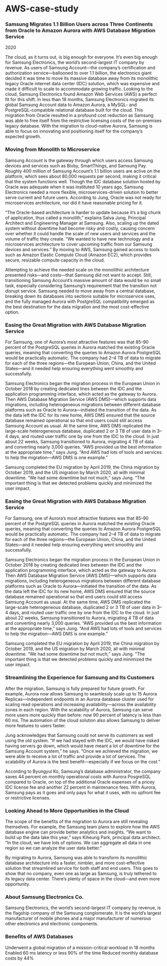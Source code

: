 # AWS-case-study


### Samsung Migrates 1.1 Billion Users across Three Continents from Oracle to Amazon Aurora with AWS Database Migration Service
2020

The cloud, as it turns out, is big enough for everyone. It’s even big enough for Samsung Electronics, the world’s second-largest IT company by revenue. As users of Samsung Account—the company’s certification and authorization service—ballooned to over 1.1 billion, the electronics giant decided it was time to move its massive database away from its monolithic legacy Oracle internet data center (IDC) solution, which was expensive and made it difficult to scale to accommodate growing traffic. Looking to the cloud, Samsung Electronics found Amazon Web Services (AWS) a perfect fit for this shift. In less than 18 months, Samsung Electronics migrated its global Samsung Account data to Amazon Aurora, a MySQL- and PostgreSQL-compatible relational database built for the cloud. This migration from Oracle resulted in a profound cost reduction as Samsung was able to free itself from the restrictive licensing costs of the on-premises legacy database. With the migration to cloud-native Aurora, Samsung is able to focus on innovating and positioning itself for the company’s expected growth.

### Moving from Monolith to Microservice
Samsung Account is the gateway through which users access Samsung devices and services such as Bixby, SmartThings, and Samsung Pay. Roughly 400 million of Samsung Account’s 1.1 billion users are active on the platform, which sees about 80,000 requests per second, making it critical that the system functions well. Though the IDC database solution hosted by Oracle was adequate when it was instituted 10 years ago, Samsung Electronics needed a more flexible, microservices-driven solution to better serve current and future users. According to Jung, Oracle was not ready for microservices architecture, nor did it have reasonable pricing for it.

“The Oracle-based architecture is harder to update because it’s a big chunk of application, thus called a monolith,” explains Salva Jung, Principal Architect and Engineering Manager at Samsung. Also, scaling up the dated system without downtime had become risky and costly, causing concern over whether it could handle the scale of new users and services and the volume of traffic they create. “We wanted to have new technology and a microservices architecture to cover upcoming traffic from our Samsung devices and services.” By moving to AWS, Samsung gained access to tools such as Amazon Elastic Compute Cloud (Amazon EC2), which provides secure, resizable compute capacity in the cloud.

Attempting to achieve the needed scale on the monolithic architecture presented risks—and costs—that Samsung did not want to accept. Still, transitioning Samsung Account’s massive amount of data would be no small task, especially considering Samsung’s requirement that the transition not disrupt service. Samsung needed to move away from a central database, breaking down its databases into sections suitable for microservice uses, and the fully managed Aurora with PostgreSQL compatibility emerged as the best destination for the data migration and the most cost-effective option. 

### Easing the Great Migration with AWS Database Migration Service
For Samsung, one of Aurora’s most attractive features was that 85–90 percent of the PostgreSQL queries in Aurora matched the existing Oracle queries, meaning that converting the queries to Amazon Aurora PostgreSQL would be practically automatic. The company had 2–4 TB of data to migrate for each of the three regions—the European Union, China, and the United States—and it needed help ensuring everything went smoothly and successfully.

Samsung Electronics began the migration process in the European Union in October 2018 by creating dedicated lines between the IDC and the application programming interface, which acted as the gateway to Aurora. Then AWS Database Migration Service (AWS DMS)—which supports data migrations, including heterogeneous migrations between different database platforms such as Oracle to Aurora—initiated the transition of the data. As the data left the IDC for its new home, AWS DMS ensured that the source database remained operational so that end users could still access Samsung Account as usual. At the same time, AWS DMS replicated the large-scale heterogeneous database, duplicated 2 or 3 TB of user data in 3–4 days, and routed user traffic one by one from the IDC to the cloud. In just about 22 weeks, Samsung transitioned to Aurora, migrating 4 TB of data and converting nearly 3,000 queries. “AWS provided us the best information at the appropriate time,” says Jung. “And AWS had lots of tools and services to help the migration—AWS DMS is one example.”

Samsung completed the EU migration by April 2019, the China migration by October 2019, and the US migration by March 2020, all with minimal downtime. “We had some downtime but not much,” says Jung. “The important thing is that we detected problems quickly and minimized the user impact.

### Easing the Great Migration with AWS Database Migration Service
For Samsung, one of Aurora’s most attractive features was that 85–90 percent of the PostgreSQL queries in Aurora matched the existing Oracle queries, meaning that converting the queries to Amazon Aurora PostgreSQL would be practically automatic. The company had 2–4 TB of data to migrate for each of the three regions—the European Union, China, and the United States—and it needed help ensuring everything went smoothly and successfully.

Samsung Electronics began the migration process in the European Union in October 2018 by creating dedicated lines between the IDC and the application programming interface, which acted as the gateway to Aurora. Then AWS Database Migration Service (AWS DMS)—which supports data migrations, including heterogeneous migrations between different database platforms such as Oracle to Aurora—initiated the transition of the data. As the data left the IDC for its new home, AWS DMS ensured that the source database remained operational so that end users could still access Samsung Account as usual. At the same time, AWS DMS replicated the large-scale heterogeneous database, duplicated 2 or 3 TB of user data in 3–4 days, and routed user traffic one by one from the IDC to the cloud. In just about 22 weeks, Samsung transitioned to Aurora, migrating 4 TB of data and converting nearly 3,000 queries. “AWS provided us the best information at the appropriate time,” says Jung. “And AWS had lots of tools and services to help the migration—AWS DMS is one example.”

Samsung completed the EU migration by April 2019, the China migration by October 2019, and the US migration by March 2020, all with minimal downtime. “We had some downtime but not much,” says Jung. “The important thing is that we detected problems quickly and minimized the user impact.

### Streamlining the Experience for Samsung and Its Customers
After the migration, Samsung is fully prepared for future growth. For example, Aurora now allows Samsung to seamlessly scale up to 15 Aurora Replicas—independent endpoints in an Aurora database cluster used for scaling read operations and increasing availability—across the availability zones in each region. With the scalability of Aurora, Samsung can serve more users more quickly than before: now 90 percent of latency is less than 60 ms. The automation of the cloud solution also allows Samsung to deliver more features to users faster.

Jung acknowledges that Samsung could not serve its customers as well using the old system. “If we had stayed with the IDC, we would have risked having servers go down, which would have meant a lot of downtime for the Samsung Account system,” he says. “Once we achieved the migration, we were able to receive a lot of traffic and provide a lot of services. The scalability of Aurora is the best benefit—especially if we focus on the cost.”

According to Byungyul Ko, Samsung’s database administrator, the company saves 44 percent on monthly operational costs with Aurora PosgreSQL compared to Oracle, on top of the additional Oracle expenses of a pricey IDC license fee and another 22 percent in maintenance fees. With Aurora, Samsung pays as it goes and only pays for what it uses, with no upfront fee or restrictive licenses.






### Looking Ahead to More Opportunities in the Cloud
The scope of the benefits of the migration to Aurora are still revealing themselves. For example, the Samsung team plans to explore how the AWS database engine can provide better analytics and insights. “We want to build up the data lake this year,” says Kiheung Park, principal data architect. “In the cloud, we have lots of options. We can aggregate all data in one region so we can analyze the user data better.”

By migrating to Aurora, Samsung was able to transform its monolithic database architecture into a faster, nimbler, and more cost-effective solution that streamlined service for both staff and end users. This goes to show that no company, even one as large as Samsung, is truly tethered to its legacy data center. There’s plenty of space in the cloud—and even more opportunity.


### About Samsung Electronics Co.
Samsung Electronics, the world’s second-largest IT company by revenue, is the flagship company of the Samsung conglomerate. It is the world’s largest manufacturer of mobile phones and a major manufacturer of numerous other electronics and electronic components.


### Benefits of AWS Databases
Underwent a global migration of a mission-critical workload in 18 months
Enabled 60 ms latency or less 90% of the time
Reduced monthly database costs by 44%
